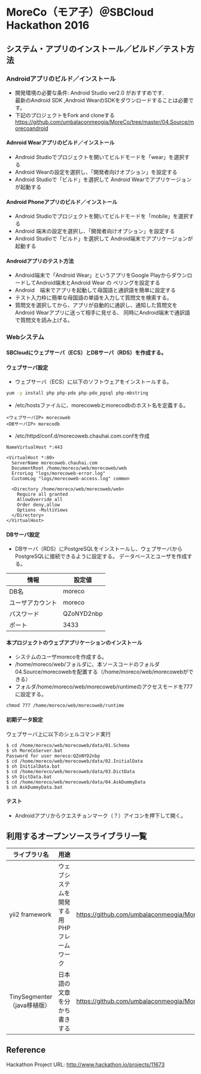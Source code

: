 # MoreCo（モア子）＠SBCloud Hackathon 2016

## システム・アプリのインストール／ビルド／テスト方法

### Androidアプリのビルド／インストール
* 開発環境の必要な条件: Android Studio ver2.0 がおすすめです.  
  最新のAndroid SDK ,Android WearのSDKをダウンロードすることは必要です。 
* 下記のプロジェクトをFork and cloneする
https://github.com/umbalaconmeogia/MoreCo/tree/master/04.Source/morecoandroid

#### Adnroid Wearアプリのビルド／インストール  

* Android Studioでプロジェクトを開いてビルドモードを「wear」を選択する
* Android Wearの設定を選択し、「開発者向けオプション」を設定する
* Android Studioで「ビルド」を選択して Android Wearでアプリケージョンが起動する

#### Android Phoneアプリのビルド／インストール

* Android Studioでプロジェクトを開いてビルドモードを「mobile」を選択する  
* Android 端末の設定を選択し、「開発者向けオプション」を設定する  
* Android Studioで「ビルド」を選択して Android端末でアプリケージョンが起動する

#### Androidアプリのテスト方法  

* Android端末で「Android Wear」というアプリをGoogle PlayからダウンロードしてAndroid端末とAndroid Wear の
ペリングを設定する   
* Android　端末でアプリを起動して母国語と通訳語を簡単に設定する   
* テスト入力枠に簡単な母国語の単語を入力して質問文を検索する。    
* 質問文を選択してから、アプリが自動的に通訳し、通知した質問文をAndroid Wearアプリに送って相手に見せる、
同時にAndroid端末で通訳語で質問文を読み上げる。

### Webシステム

#### SBCloudにウェブサーバ（ECS）とDBサーバ（RDS）を作成する。

#### ウェブサーバ設定

* ウェブサーバ（ECS）に以下のソフトウェアをインストールする。
```sh
yum -y install php php-pdo php-pdo_pgsql php-mbstring
```
* /etc/hostsファイルに、morecowebとmorecodbのホスト名を定義する。
```
<ウェブサーバIP> morecoweb
<DBサーバIP> morecodb
```
* /etc/httpd/conf.d/morecoweb.chauhai.com.confを作成
```
NameVirtualHost *:443

<VirtualHost *:80>
  ServerName morecoweb.chauhai.com
  DocumentRoot /home/moreco/web/morecoweb/web
  ErrorLog "logs/morecoweb-error.log"
  CustomLog "logs/morecoweb-access.log" common

  <Directory /home/moreco/web/morecoweb/web>
    Require all granted
    AllowOverride all
    Order deny,allow
    Options -MultiViews
  </Directory>
</VirtualHost>
```

#### DBサーバ設定

* DBサーバ（RDS）にPostgreSQLをインストールし、ウェブサーバからPostgreSQLに接続できるように設定する。
データベースとユーザを作成する。

|情報|設定値|
|---|---|
|DB名|moreco|
|ユーザアカウント|moreco|
|パスワード|QZoNYD2nbp|
|ポート|3433|

#### 本プロジェクトのウェブアプリケーションのインストール

* システムのユーザmorecoを作成する。
* /home/moreco/web/フォルダに、本ソースコードのフォルダ04.Source/morecowebを配置する（/home/moreco/web/morecowebができる）
* フォルダ/home/moreco/web/morecoweb/runtimeのアクセスモードを777に設定する。
```
chmod 777 /home/moreco/web/morecoweb/runtime
```

#### 初期データ設定

ウェブサーバ上に以下のシェルコマンド実行
```
$ cd /home/moreco/web/morecoweb/data/01.Schema
$ sh MoreCoServer.bat
Password for user moreco:QZoNYD2nbp
$ cd /home/moreco/web/morecoweb/data/02.InitialData
$ sh InitialData.bat
$ cd /home/moreco/web/morecoweb/data/03.DictData
$ sh DictData.bat
$ cd /home/moreco/web/morecoweb/data/04.AskDummyData
$ sh AskDummyData.bat
```
#### テスト

* Androidアプリからクエスチョンマーク（？）アイコンを押下して開く。

## 利用するオープンソースライブラリ一覧

|ライブラリ名|用途|配置場所若しくは依存性管理ファイル|URL|
|---|---|---|---|
|yii2 framework|ウェブシステムを開発する用PHPフレームワーク|https://github.com/umbalaconmeogia/MoreCo/blob/master/04.Source/morecoweb/composer.json|http://yiiframework.com|
|TinySegmenter（java移植版）|日本語の文章を分かち書きする|https://github.com/umbalaconmeogia/MoreCo/tree/master/04.Source/morecoandroid/mobile/src/main/java/moreco/eas/evolable/asia/moreco/searchtext/net/moraleboost|https://github.com/takscape/cmecab-java|

## Reference

Hackathon Project URL: http://www.hackathon.io/projects/11673
